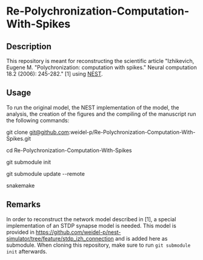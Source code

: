 # Re-Polychronization-Computation-With-Spikes

## Description

This repository is meant for reconstructing the scientific article
"Izhikevich, Eugene M. "Polychronization: computation with spikes." Neural computation 18.2 (2006): 245-282." [1]
using [NEST](http://nest-simulator.org/).

## Usage

To run the original model, the NEST implementation of the model, the analysis, the creation of the figures and the compiling of the manuscript run the following commands:

git clone git@github.com:weidel-p/Re-Polychronization-Computation-With-Spikes.git

cd Re-Polychronization-Computation-With-Spikes

git submodule init

git submodule update --remote

snakemake

## Remarks

In order to reconstruct the network model described in [1], a special implementation of an STDP synapse model is needed.
This model is provided in https://github.com/weidel-p/nest-simulator/tree/feature/stdp_izh_connection and is added 
here as submodule.
When cloning this repository, make sure to run `git submodule init` afterwards.

